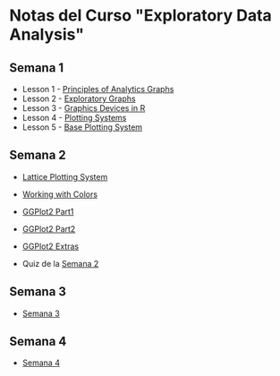 # Notas del Curso "Exploratory Data Analysis"

## Semana 1

- Lesson 1 - [Principles of Analytics Graphs](semana1/README.md#lesson-1---principles-of-analytics-graphs)
- Lesson 2 - [Exploratory Graphs](semana1/README.md#lesson-2---exploratory-graphs)
- Lesson 3 - [Graphics Devices in R](semana1/README.md#lesson-3---graphics-devices-in-r)
- Lesson 4 - [Plotting Systems](semana1/README.md#lesson-4---plotting-systems)
- Lesson 5 - [Base Plotting System](semana1/README.md#lesson-5---base-plotting-system)

## Semana 2

- [Lattice Plotting System](semana2/README.md#lattice-plotting-system)
- [Working with Colors](semana2/README.md#working-with-colors)
- [GGPlot2 Part1](semana2/README.md#ggplot2-part1)
- [GGPlot2 Part2](semana2/README.md#ggplot2-part2)
- [GGPlot2 Extras](semana2/README.md#ggplot2-extras)

- Quiz de la [Semana 2](semana2/semana2-quiz.md)

## Semana 3

- [Semana 3](semana3/README.md)

## Semana 4

- [Semana 4](semana4/README.md)

